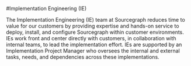 #Implementation Engineering (IE)

The Implementation Engineering (IE) team at Sourcegraph reduces time to value for our customers by providing expertise and hands-on service to deploy, install, and configure Sourcegraph within customer environments. IEs work front and center directly with customers, in collaboration with internal teams, to lead the implementation effort. IEs are supported by an Implementation Project Manager who oversees the internal and external tasks, needs, and dependencies across these implementations.

